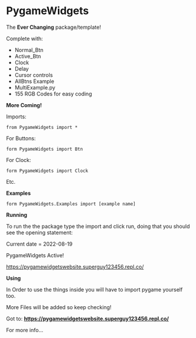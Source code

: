 # PygameWidgets


The **Ever Changing** package/template!

Complete with:

* Normal_Btn
* Active_Btn
* Clock
* Delay
* Cursor controls
* AllBtns Example
* MultiExample.py
* 155 RGB Codes for easy coding

**More Coming!**

Imports:

```from PygameWidgets import *```

For Buttons:

```form PygameWidgets import Btn```

For Clock:

```form PygameWidgets import Clock```

Etc.

**Examples**

```form PygameWidgets.Examples import [example name]```

**Running**

To run the the package type the import and click run,
doing that you should see the opening statement:

Current date = 2022-08-19 

PygameWidgets Active!

https://pygamewidgetswebsite.superguy123456.repl.co/


**Using**

In Order to use the things inside you will have to import pygame yourself too.

More Files will be added so keep checking!

Got to: **https://pygamewidgetswebsite.superguy123456.repl.co/**

For more info...
